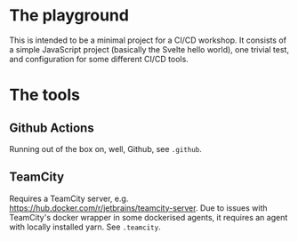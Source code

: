 # The playground
This is intended to be a minimal project for a CI/CD workshop.
It consists of a simple JavaScript project (basically the Svelte hello world), one trivial test, and configuration for some different CI/CD tools.

# The tools
## Github Actions
Running out of the box on, well, Github, see `.github`.
## TeamCity
Requires a TeamCity server, e.g. https://hub.docker.com/r/jetbrains/teamcity-server.
Due to issues with TeamCity's docker wrapper in some dockerised agents, it requires an agent with locally installed yarn. See `.teamcity`.
